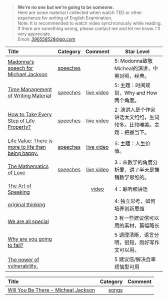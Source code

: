 > **We're no one but we're going to be someone.**<br>
> Here are some material I collected when watch TED or other experience for writing of English Examination.<br>
> Note: It is recommended to watch video synchronously while reading.<br>
> If there are something wrong, please contact me and let me know. I'll very appreciate.<br>
> *Email: [396558528@qq.com]()*

| Title      |     Category |   Comment   |   Star Level   |
| :-------- | --------:| :------: | -------- |
|  [Madonna's speech for Michael Jackson](https://github.com/Inger-Jo/MyLearning/blob/master/English/speeches/Madonna-Michael%20Jackson.md)   |   [speeches](https://github.com/Inger-Jo/MyLearning/blob/master/English/speeches) |    | 5: Modonna致敬Micheal的演讲，中英对照，经典。 |
| [Time Management of Writing Material](https://github.com/Inger-Jo/MyLearning/blob/master/English/speeches/Time%20Management%20of%20Writing%20Material.md)| [speeches](https://github.com/Inger-Jo/MyLearning/blob/master/English/speeches) | [live video](http://www.miaopai.com/show/AqCqT6cLMGdI1pD3Ijcre8-pwrol9HEYYxBBNw__.htm)| 5: 主题：时间规划，Why and How两个角度。 |
|[How to Take Every Step of Life Property?](https://github.com/Inger-Jo/MyLearning/blob/master/English/speeches/How%20to%20take%20every%20step%20of%20life%3F.md) | [speeches](https://github.com/Inger-Jo/MyLearning/blob/master/English/speeches) | [live video](http://www.miaopai.com/show/P1NrcMpl24gcl70nEiygarpGOxz~M66Kj5sejg__.htm ) | 2: 演讲人是个作家讲话太文绉绉，生词较多。比较唯美。主题：把握当下。 |
|[Life Value: There is more to life than being happy.](https://github.com/Inger-Jo/MyLearning/blob/master/English/speeches/There%20is%20more%20to%20life%20than%20being%20happy.md) | [speeches](https://github.com/Inger-Jo/MyLearning/blob/master/English/speeches) | [live video](https://www.ted.com/talks/emily_esfahani_smith_there_s_more_to_life_than_being_happy) | 5: 主题：人生价值。 |
|[The Mathematics of Love](https://github.com/Inger-Jo/MyLearning/blob/master/English/speeches/The%20Mathematics%20of%20Love.md) | [speeches](https://github.com/Inger-Jo/MyLearning/blob/master/English/speeches) | [live video](https://www.ted.com/talks/hannah_fry_the_mathematics_of_love?referrer=playlist-the_weird_science_of_love#t-993777) | 3：从数学的角度分析爱，讲了半天是推销数学思维的。 |
|[The Art of Speaking](https://github.com/Inger-Jo/MyLearning/blob/master/English/speeches/The%20Art%20of%20%20Speaking.md) |  | [video](https://qncdn.miaopai.com/stream/pYrOAr1Rul2jDr~yBdH9C71Ky7VdzHT8~Gskrw__.mp4?ssig=aed1ffdbea950abc2cdf53ab7d060b8a&time_stamp=1529994523514) | 4：聆听和讲话 |
|[original thinking](https://github.com/Inger-Jo/MyLearning/blob/master/English/speeches/The%20surprising%20habits%20of%20original%20ideas.md) |  |  | 4:  独立思考，如何培养创新思维 |
|[We are all special](https://github.com/Inger-Jo/MyLearning/blob/master/English/speeches/We%20all%20special..md) |  |  | 3 有一些建议信可以用的素材，篇幅略长 |
|[Why are you going to fail?](https://github.com/Inger-Jo/MyLearning/blob/master/English/speeches/Why%20are%20You%20going%20to%20Fail.md) |  |  | 5 调理清晰，语言分明，很短，刚好写作文可以用。 |
|[The power of vulnerability.](https://github.com/Inger-Jo/MyLearning/blob/master/English/speeches/The%20power%20of%20vulnerability%E8%A7%A3%E5%86%B3%E8%87%AA%E5%8D%91%E7%83%A6%E6%81%BC%E5%9E%8B%E5%8F%AF%E7%94%A8.md) |  |  | 5 建议信/解决自卑烦恼型可用 |

| Title|     Category|   Comment|
| :-------- | --------:| :------: |
| [Will You Be There - Micheal Jackson](https://github.com/Inger-Jo/MyLearning/blob/master/English/songs/Will%20You%20Be%20There%20-%20Micheal%20Jackson.md)|   [songs](https://github.com/Inger-Jo/MyLearning/blob/master/English/songs)|  |


